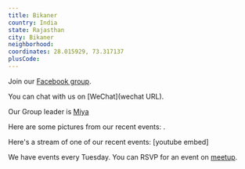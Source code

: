```yaml
---
title: Bikaner
country: India
state: Rajasthan
city: Bikaner
neighborhood: 
coordinates: 28.015929, 73.317137
plusCode:
---
```

Join our [Facebook group](https://www.facebook.com/groups/free.code.camp.bikaner).

You can chat with us on [WeChat](wechat URL).

Our Group leader is [Miya](freecodecamp.org/miya)

Here are some pictures from our recent events:
![]().

Here's a stream of one of our recent events:
[youtube embed]

We have events every Tuesday. You can RSVP for an event on [meetup](meetupurl).
